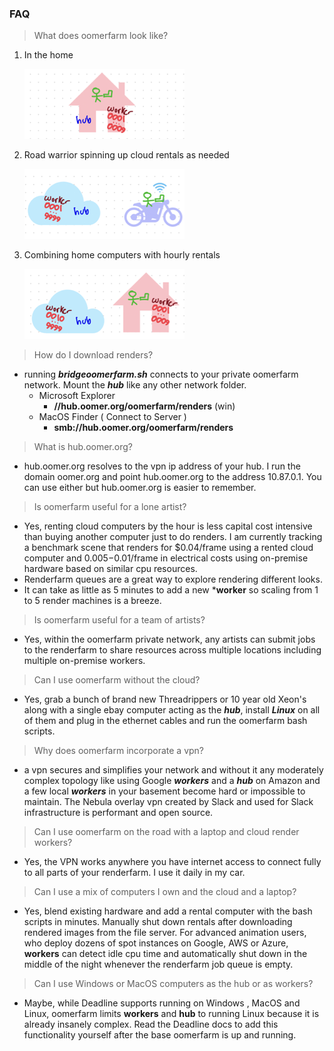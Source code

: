 ### FAQ

>What does oomerfarm look like? 

1. In the home

    ![image](../img/deployhome.png )

2. Road warrior spinning up cloud rentals as needed

    ![image](../img/deploycloud.png )

3. Combining home computers with hourly rentals

    ![image](../img/deploymixed.png )


>How do I download renders?
- running ***bridgeoomerfarm.sh*** connects to your private oomerfarm network. Mount the ***hub*** like any other network folder.
    -  Microsoft Explorer 
        - **//hub.oomer.org/oomerfarm/renders**  (win)
    -  MacOS Finder ( Connect to Server ) 
        - **smb://hub.oomer.org/oomerfarm/renders** 

>What is hub.oomer.org?
- hub.oomer.org resolves to the vpn ip address of your hub. I run the domain oomer.org and point hub.oomer.org to the address 10.87.0.1. You can use either but hub.oomer.org is easier to remember.

>Is oomerfarm useful for a lone artist?
- Yes, renting cloud computers by the hour is less capital cost intensive than buying another computer just to do renders. I am currently tracking a benchmark scene that renders for $0.04/frame using a rented cloud computer and $0.005-$0.01/frame in electrical costs using on-premise hardware based on similar cpu resources. 
- Renderfarm queues are a great way to explore rendering different looks.
- It can take as little as 5 minutes to add a new ***worker** so scaling from 1 to 5 render machines is a breeze.

>Is oomerfarm useful for a team of artists?
- Yes, within the oomerfarm private network, any artists can submit jobs to the renderfarm to share resources across multiple locations including multiple on-premise workers. 

>Can I use oomerfarm without the cloud?
- Yes, grab a bunch of brand new Threadrippers or 10 year old Xeon's along with a single ebay computer acting as the ***hub***, install ***Linux*** on all of them and plug in the ethernet cables and run the oomerfarm bash scripts.

>Why does oomerfarm incorporate a vpn?
- a vpn secures and simplifies your network and without it any moderately complex topology like using Google ***workers*** and a ***hub*** on Amazon and a few local ***workers*** in your basement become hard or impossible to maintain. The Nebula overlay vpn created by Slack and used for Slack infrastructure is performant and open source.


>Can I use oomerfarm on the road with a laptop and cloud render workers?
- Yes, the VPN works anywhere you have internet access to connect fully to all parts of your renderfarm. I use it daily in my car.

>Can I use a mix of computers I own and the cloud and a laptop?
- Yes, blend existing hardware and add a rental computer with the bash scripts in minutes. Manually shut down rentals after downloading rendered images from the file server. For advanced animation users, who deploy dozens of spot instances on Google, AWS or Azure, **workers** can detect idle cpu time and automatically shut down in the middle of the night whenever the renderfarm job queue is empty.

> Can I use Windows or MacOS computers as the hub or as workers?
- Maybe, while Deadline supports running on Windows , MacOS and Linux, oomerfarm limits  **workers** and **hub** to running Linux because it is already insanely complex. Read the Deadline docs to add this functionality yourself after the base oomerfarm is up and running.
